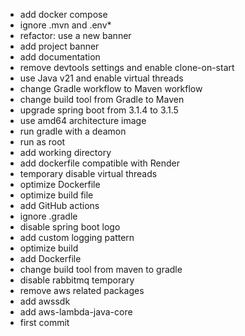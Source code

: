 - add docker compose
- ignore .mvn and .env*
- refactor: use a new banner
- add project banner
- add documentation
- remove devtools settings and enable clone-on-start
- use Java v21 and enable virtual threads
- change Gradle workflow to Maven workflow
- change build tool from Gradle to Maven
- upgrade spring boot from 3.1.4 to 3.1.5
- use amd64 architecture image
- run gradle with a deamon
- run as root
- add working directory
- add dockerfile compatible with Render
- temporary disable virtual threads
- optimize Dockerfile
- optimize build file
- add GitHub actions
- ignore .gradle
- disable spring boot logo
- add custom logging pattern
- optimize build
- add Dockerfile
- change build tool from maven to gradle
- disable rabbitmq temporary
- remove aws related packages
- add awssdk
- add aws-lambda-java-core
- first commit
